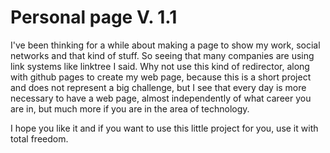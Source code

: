 # Personal page V. 1.1

I've been thinking for a while about making a page to show my work, social networks and that kind of stuff. 
So seeing that many companies are using link systems like linktree I said. Why not use this kind of redirector, along with github pages to create my web page, because this is a short project and does not represent a big challenge, but I see that every day is more necessary to have a web page, almost independently of what career you are in, but much more if you are in the area of technology. 

I hope you like it and if you want to use this little project for you, use it with total freedom. 

